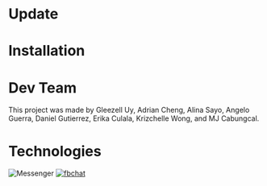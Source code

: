 # Update

# Installation

# Dev Team
This project was made by Gleezell Uy, Adrian Cheng, Alina Sayo, Angelo Guerra, Daniel Gutierrez, Erika Culala, Krizchelle Wong, and MJ Cabungcal.

[comment]: <this was taken from: https://home.aveek.io/GitHub-Profile-Badges/>
[comment]: <this was taken from: https://kapasia-dev-ed.my.site.com/Badges4Me/s/>
# Technologies
![Messenger](https://img.shields.io/badge/Messenger-00B2FF.svg?style=for-the-badge&logo=Messenger&logoColor=white)
<a href='https://fbchat.readthedocs.io/en/stable/' target="_blank"><img alt='fbchat' src='https://img.shields.io/badge/fbchat-100000?style=for-the-badge&logo=fbchat&logoColor=white&labelColor=black&color=181B45'/></a>
